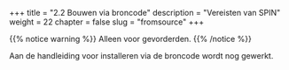 +++
title = "2.2 Bouwen via broncode"
description = "Vereisten van SPIN"
weight = 22
chapter = false
slug = "fromsource"
+++


{{% notice warning %}}
Alleen voor gevorderden.
{{% /notice %}}

Aan de handleiding voor installeren via de broncode wordt nog gewerkt.
